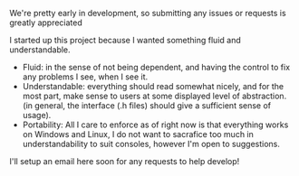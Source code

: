 
We're pretty early in development, so submitting any issues or requests is greatly appreciated

I started up this project because I wanted something fluid and understandable.
- Fluid: in the sense of not being dependent, and having the control to fix any problems I see, when I see it.
- Understandable: everything should read somewhat nicely, and for the most part, make sense to users at some displayed level of abstraction. (in general, the interface (.h files) should give a sufficient sense of usage).
- Portability: All I care to enforce as of right now is that everything works on Windows and Linux, I do not want to sacrafice too much in understandability to suit consoles, however I'm open to suggestions.

I'll setup an email here soon for any requests to help develop!
